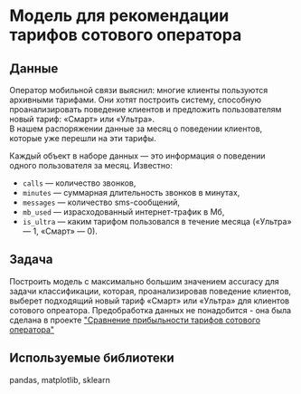 # Модель для рекомендации тарифов сотового оператора
## Данные
Оператор мобильной связи выяснил: многие клиенты пользуются архивными тарифами. Они хотят построить систему, способную проанализировать поведение клиентов и предложить пользователям новый тариф: «Смарт» или «Ультра».  
В нашем распоряжении данные за месяц о поведении клиентов, которые уже перешли на эти тарифы.

Каждый объект в наборе данных — это информация о поведении одного пользователя за месяц. Известно:  
- `сalls` — количество звонков,  
- `minutes` — суммарная длительность звонков в минутах,  
- `messages` — количество sms-сообщений,  
- `mb_used` — израсходованный интернет-трафик в Мб,  
- `is_ultra` — каким тарифом пользовался в течение месяца («Ультра» — 1, «Смарт» — 0).  

## Задача
Построить модель с максимально большим значением accuracy для задачи классификации, которая, проанализировав поведение клиентов, выберет подходящий новый тариф «Смарт» или «Ультра» для клиентов сотового опреатора. Предобработка данных не понадобится - она была сделана в проекте ["Сравнение прибыльности тарифов сотового оператора"](https://github.com/stasadeus/yandex_practicum_data_science_ru/tree/main/mobile_operator_tariffs_profitability)

## Используемые библиотеки
pandas, matplotlib, sklearn
